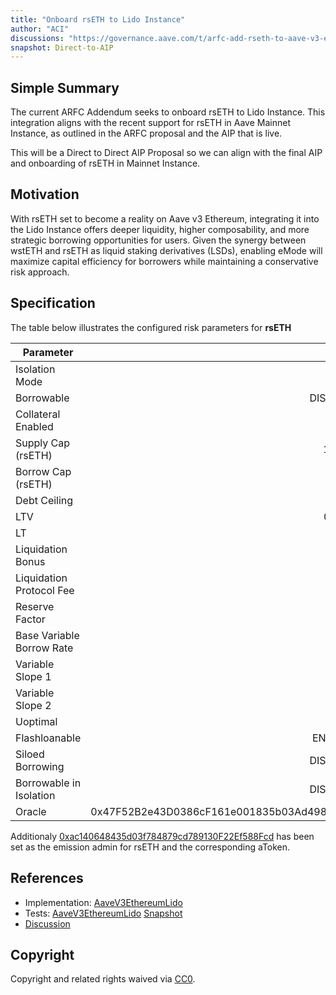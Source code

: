 ```yaml
---
title: "Onboard rsETH to Lido Instance"
author: "ACI"
discussions: "https://governance.aave.com/t/arfc-add-rseth-to-aave-v3-ethereum/17696/18"
snapshot: Direct-to-AIP
---
```


## Simple Summary

The current ARFC Addendum seeks to onboard rsETH to Lido Instance. This integration aligns with the recent support for rsETH in Aave Mainnet Instance, as outlined in the ARFC proposal and the AIP that is live.

This will be a Direct to Direct AIP Proposal so we can align with the final AIP and onboarding of rsETH in Mainnet Instance.

## Motivation

With rsETH set to become a reality on Aave v3 Ethereum, integrating it into the Lido Instance offers deeper liquidity, higher composability, and more strategic borrowing opportunities for users. Given the synergy between wstETH and rsETH as liquid staking derivatives (LSDs), enabling eMode will maximize capital efficiency for borrowers while maintaining a conservative risk approach.

## Specification

The table below illustrates the configured risk parameters for **rsETH**

| Parameter                 |                                      Value |
| ------------------------- | -----------------------------------------: |
| Isolation Mode            |                                      false |
| Borrowable                |                                   DISABLED |
| Collateral Enabled        |                                       true |
| Supply Cap (rsETH)        |                                     10,000 |
| Borrow Cap (rsETH)        |                                          1 |
| Debt Ceiling              |                                      USD 0 |
| LTV                       |                                     0.05 % |
| LT                        |                                      0.1 % |
| Liquidation Bonus         |                                      7.5 % |
| Liquidation Protocol Fee  |                                       10 % |
| Reserve Factor            |                                       15 % |
| Base Variable Borrow Rate |                                        0 % |
| Variable Slope 1          |                                       10 % |
| Variable Slope 2          |                                      100 % |
| Uoptimal                  |                                        1 % |
| Flashloanable             |                                    ENABLED |
| Siloed Borrowing          |                                   DISABLED |
| Borrowable in Isolation   |                                   DISABLED |
| Oracle                    | 0x47F52B2e43D0386cF161e001835b03Ad49889e3b |

Additionaly [0xac140648435d03f784879cd789130F22Ef588Fcd](https://etherscan.io/address/0xac140648435d03f784879cd789130F22Ef588Fcd) has been set as the emission admin for rsETH and the corresponding aToken.

## References

- Implementation: [AaveV3EthereumLido](https://github.com/bgd-labs/aave-proposals-v3/blob/main/src/20241205_AaveV3EthereumLido_OnboardRsETHToLidoInstance/AaveV3EthereumLido_OnboardRsETHToLidoInstance_20241205.sol)
- Tests: [AaveV3EthereumLido](https://github.com/bgd-labs/aave-proposals-v3/blob/main/src/20241205_AaveV3EthereumLido_OnboardRsETHToLidoInstance/AaveV3EthereumLido_OnboardRsETHToLidoInstance_20241205.t.sol)
  [Snapshot](TODO)
- [Discussion](https://governance.aave.com/t/arfc-add-rseth-to-aave-v3-ethereum/17696/18)

## Copyright

Copyright and related rights waived via [CC0](https://creativecommons.org/publicdomain/zero/1.0/).
